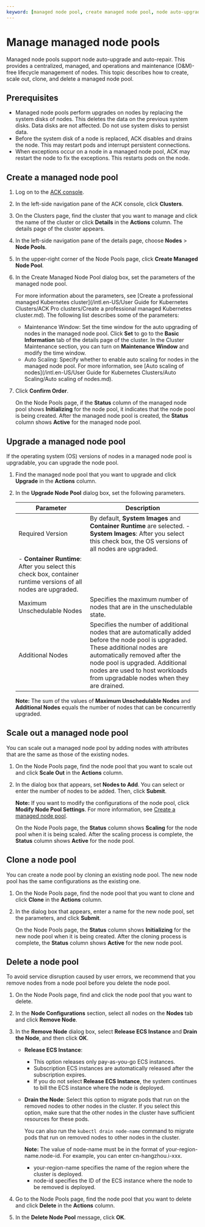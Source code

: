 ```yaml
---
keyword: [managed node pool, create managed node pool, node auto-upgrade, node auto-repair]
---
```


# Manage managed node pools

Managed node pools support node auto-upgrade and auto-repair. This provides a centralized, managed, and operations and maintenance \(O&M\)-free lifecycle management of nodes. This topic describes how to create, scale out, clone, and delete a managed node pool.

## Prerequisites

-   Managed node pools perform upgrades on nodes by replacing the system disks of nodes. This deletes the data on the previous system disks. Data disks are not affected. Do not use system disks to persist data.
-   Before the system disk of a node is replaced, ACK disables and drains the node. This may restart pods and interrupt persistent connections.
-   When exceptions occur on a node in a managed node pool, ACK may restart the node to fix the exceptions. This restarts pods on the node.

## Create a managed node pool

1.  Log on to the [ACK console](https://cs.console.aliyun.com).

2.  In the left-side navigation pane of the ACK console, click **Clusters**.

3.  On the Clusters page, find the cluster that you want to manage and click the name of the cluster or click **Details** in the **Actions** column. The details page of the cluster appears.

4.  In the left-side navigation pane of the details page, choose **Nodes** \> **Node Pools**.

5.  In the upper-right corner of the Node Pools page, click **Create Managed Node Pool**.

6.  In the Create Managed Node Pool dialog box, set the parameters of the managed node pool.

    For more information about the parameters, see [Create a professional managed Kubernetes cluster](/intl.en-US/User Guide for Kubernetes Clusters/ACK Pro clusters/Create a professional managed Kubernetes cluster.md). The following list describes some of the parameters:

    -   Maintenance Window: Set the time window for the auto upgrading of nodes in the managed node pool. Click **Set** to go to the **Basic Information** tab of the details page of the cluster. In the Cluster Maintenance section, you can turn on **Maintenance Window** and modify the time window.
    -   Auto Scaling: Specify whether to enable auto scaling for nodes in the managed node pool. For more information, see [Auto scaling of nodes](/intl.en-US/User Guide for Kubernetes Clusters/Auto Scaling/Auto scaling of nodes.md).
7.  Click **Confirm Order**.

    On the Node Pools page, if the **Status** column of the managed node pool shows **Initializing** for the node pool, it indicates that the node pool is being created. After the managed node pool is created, the **Status** column shows **Active** for the managed node pool.


## Upgrade a managed node pool

If the operating system \(OS\) versions of nodes in a managed node pool is upgradable, you can upgrade the node pool.

1.  Find the managed node pool that you want to upgrade and click **Upgrade** in the **Actions** column.

2.  In the **Upgrade Node Pool** dialog box, set the following parameters.

    |Parameter|Description|
    |---------|-----------|
    |Required Version|By default, **System Images** and **Container Runtime** are selected.    -   **System Images**: After you select this check box, the OS versions of all nodes are upgraded.
    -   **Container Runtime**: After you select this check box, container runtime versions of all nodes are upgraded. |
    |Maximum Unschedulable Nodes|Specifies the maximum number of nodes that are in the unschedulable state.|
    |Additional Nodes|Specifies the number of additional nodes that are automatically added before the node pool is upgraded. These additional nodes are automatically removed after the node pool is upgraded. Additional nodes are used to host workloads from upgradable nodes when they are drained.|

    **Note:** The sum of the values of **Maximum Unschedulable Nodes** and **Additional Nodes** equals the number of nodes that can be concurrently upgraded.


## Scale out a managed node pool

You can scale out a managed node pool by adding nodes with attributes that are the same as those of the existing nodes.

1.  On the Node Pools page, find the node pool that you want to scale out and click **Scale Out** in the **Actions** column.

2.  In the dialog box that appears, set **Nodes to Add**. You can select or enter the number of nodes to be added. Then, click **Submit**.

    **Note:** If you want to modify the configurations of the node pool, click **Modify Node Pool Settings**. For more information, see [Create a managed node pool](#section_s0g_nbe_bai).

    On the Node Pools page, the **Status** column shows **Scaling** for the node pool when it is being scaled. After the scaling process is complete, the **Status** column shows **Active** for the node pool.


## Clone a node pool

You can create a node pool by cloning an existing node pool. The new node pool has the same configurations as the existing one.

1.  On the Node Pools page, find the node pool that you want to clone and click **Clone** in the **Actions** column.

2.  In the dialog box that appears, enter a name for the new node pool, set the parameters, and click **Submit**.

    On the Node Pools page, the **Status** column shows **Initializing** for the new node pool when it is being created. After the cloning process is complete, the **Status** column shows **Active** for the new node pool.


## Delete a node pool

To avoid service disruption caused by user errors, we recommend that you remove nodes from a node pool before you delete the node pool.

1.  On the Node Pools page, find and click the node pool that you want to delete.

2.  In the **Node Configurations** section, select all nodes on the **Nodes** tab and click **Remove Node**.

3.  In the **Remove Node** dialog box, select **Release ECS Instance** and **Drain the Node**, and then click **OK**.

    -   **Release ECS Instance**:
        -   This option releases only pay-as-you-go ECS instances.
        -   Subscription ECS instances are automatically released after the subscription expires.
        -   If you do not select **Release ECS Instance**, the system continues to bill the ECS instance where the node is deployed.
    -   **Drain the Node**: Select this option to migrate pods that run on the removed nodes to other nodes in the cluster. If you select this option, make sure that the other nodes in the cluster have sufficient resources for these pods.

        You can also run the `kubectl drain node-name` command to migrate pods that run on removed nodes to other nodes in the cluster.

        **Note:** The value of node-name must be in the format of your-region-name.node-id. For example, you can enter cn-hangzhou.i-xxx.

        -   your-region-name specifies the name of the region where the cluster is deployed.
        -   node-id specifies the ID of the ECS instance where the node to be removed is deployed.
4.  Go to the Node Pools page, find the node pool that you want to delete and click **Delete** in the **Actions** column.

5.  In the **Delete Node Pool** message, click **OK**.


